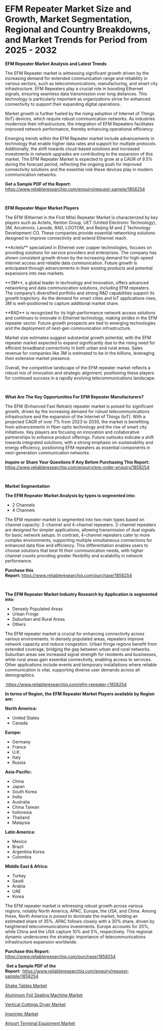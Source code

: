 <p><h1>EFM Repeater Market Size and Growth, Market Segmentation, Regional and Country Breakdowns, and Market Trends for Period from 2025 -  2032</h1></p><p><strong>EFM Repeater Market Analysis and Latest Trends</strong></p>
<p><p>The EFM Repeater market is witnessing significant growth driven by the increasing demand for extended communication range and reliability in various sectors, such as telecommunications, manufacturing, and smart city infrastructure. EFM Repeaters play a crucial role in boosting Ethernet signals, ensuring seamless data transmission over long distances. This technology is particularly important as organizations strive for enhanced connectivity to support their expanding digital operations.</p><p>Market growth is further fueled by the rising adoption of Internet of Things (IoT) devices, which require robust communication networks. As industries modernize their infrastructure, the integration of EFM Repeaters facilitates improved network performance, thereby enhancing operational efficiency. </p><p>Emerging trends within the EFM Repeater market include advancements in technology that enable higher data rates and support for multiple protocols. Additionally, the shift towards cloud-based solutions and increased investments in network upgrades are contributing to the expansion of this market. The EFM Repeater Market is expected to grow at a CAGR of 9.5% during the forecast period, reflecting the ongoing push for improved connectivity solutions and the essential role these devices play in modern communication networks.</p></p>
<p><strong>Get a Sample PDF of the Report:&nbsp;</strong> <a href="https://www.reliableresearchiq.com/enquiry/request-sample/1858254?utm_campaign=1877&utm_medium=2&utm_source=Github&utm_content=ia&utm_term=28022025&utm_id=efm-repeater">https://www.reliableresearchiq.com/enquiry/request-sample/1858254</a></p>
<p>&nbsp;</p>
<p><strong>EFM Repeater Major Market Players</strong></p>
<p><p>The EFM (Ethernet in the First Mile) Repeater Market is characterized by key players such as Actelis, Kenton Group, UET (United Electronic Technology), 3M, Arcutronix, Lanode, RAD, LOOTOM, and Beijing M and Z Technology Development CO. These companies provide essential networking solutions designed to improve connectivity and extend Ethernet reach.</p><p>**Actelis** specialized in Ethernet over copper technologies, focuses on providing solutions for service providers and enterprises. The company has shown consistent growth driven by the increasing demand for high-speed internet access and reliable data communication. Future growth is anticipated through advancements in their existing products and potential expansions into new markets.</p><p>**3M**, a global leader in technology and innovation, offers advanced networking and data communication solutions, including EFM repeaters. The company’s diversified portfolio and strong R&D capabilities support its growth trajectory. As the demand for smart cities and IoT applications rises, 3M is well-positioned to capture additional market share.</p><p>**RAD** is recognized for its high-performance network access solutions and continues to innovate in Ethernet technology, making strides in the EFM repeater sector. Future growth prospects are tied to emerging technologies and the deployment of next-gen communication infrastructure.</p><p>Market size estimates suggest substantial growth potential, with the EFM repeater market expected to expand significantly due to the rising need for efficient broadband connectivity in both urban and rural areas. Sales revenue for companies like 3M is estimated to be in the billions, leveraging their extensive market presence.</p><p>Overall, the competitive landscape of the EFM repeater market reflects a robust mix of innovation and strategic alignment, positioning these players for continued success in a rapidly evolving telecommunications landscape.</p></p>
<p>&nbsp;</p>
<p><strong>What Are The Key Opportunities For EFM Repeater Manufacturers?</strong></p>
<p><p>The EFM (Enhanced Fast Retrain) repeater market is poised for significant growth, driven by the increasing demand for robust telecommunications infrastructure and the expansion of the Internet of Things (IoT). With a projected CAGR of over 7% from 2023 to 2030, the market is benefiting from advancements in fiber-optic technology and the rise of smart city initiatives. Key players are focusing on innovation and collaborative partnerships to enhance product offerings. Future outlooks indicate a shift towards integrated solutions, with a strong emphasis on sustainability and energy efficiency, positioning EFM repeaters as essential components in next-generation communication networks.</p></p>
<p><strong>Inquire or Share Your Questions If Any Before Purchasing This Report:</strong> <a href="https://www.reliableresearchiq.com/enquiry/pre-order-enquiry/1858254?utm_campaign=1877&utm_medium=2&utm_source=Github&utm_content=ia&utm_term=28022025&utm_id=efm-repeater">https://www.reliableresearchiq.com/enquiry/pre-order-enquiry/1858254</a></p>
<p>&nbsp;</p>
<p><strong>Market Segmentation</strong></p>
<p><strong>The EFM Repeater Market Analysis by types is segmented into:</strong></p>
<p><ul><li>2 Channels</li><li>4 Channels</li></ul></p>
<p><p>The EFM repeater market is segmented into two main types based on channel capacity: 2-channel and 4-channel repeaters. 2-channel repeaters are designed for simpler applications, allowing transmission of dual signals for basic network setups. In contrast, 4-channel repeaters cater to more complex environments, supporting multiple simultaneous connections for enhanced data flow and efficiency. This differentiation enables users to choose solutions that best fit their communication needs, with higher channel counts providing greater flexibility and scalability in network performance.</p></p>
<p><strong>Purchase this Report:&nbsp;</strong><a href="https://www.reliableresearchiq.com/purchase/1858254?utm_campaign=1877&utm_medium=2&utm_source=Github&utm_content=ia&utm_term=28022025&utm_id=efm-repeater">https://www.reliableresearchiq.com/purchase/1858254</a></p>
<p>&nbsp;</p>
<p><strong>The EFM Repeater Market Industry Research by Application is segmented into:</strong></p>
<p><ul><li>Densely Populated Areas</li><li>Urban Fringe</li><li>Suburban and Rural Areas</li><li>Others</li></ul></p>
<p><p>The EFM repeater market is crucial for enhancing connectivity across various environments. In densely populated areas, repeaters improve network capacity and reduce congestion. Urban fringe regions benefit from extended coverage, bridging the gap between urban and rural networks. Suburban areas see increased signal strength for residents and businesses, while rural areas gain essential connectivity, enabling access to services. Other applications include events and temporary installations where reliable communication is vital, supporting diverse user demands across all demographics.</p></p>
<p><a href="https://www.reliableresearchiq.com/efm-repeater-r1858254?utm_campaign=1877&utm_medium=2&utm_source=Github&utm_content=ia&utm_term=28022025&utm_id=efm-repeater">&nbsp;https://www.reliableresearchiq.com/efm-repeater-r1858254</a></p>
<p><strong>In terms of Region, the EFM Repeater Market Players available by Region are:</strong></p>
<p>
    <p> <strong> North America: </strong>
        <ul>
            <li>United States</li>
            <li>Canada</li>
        </ul>
        </p> 
    <p> <strong> Europe: </strong>
        <ul>
            <li>Germany</li>
            <li>France</li>
            <li>U.K.</li>
            <li>Italy</li>
            <li>Russia</li>
        </ul>
        </p> 
    <p> <strong> Asia-Pacific: </strong>
        <ul>
            <li>China</li>
            <li>Japan</li>
            <li>South Korea</li>
            <li>India</li>
            <li>Australia</li>
            <li>China Taiwan</li>
            <li>Indonesia</li>
            <li>Thailand</li>
            <li>Malaysia</li>
        </ul>
        </p> 
    <p> <strong> Latin America: </strong>
        <ul>
            <li>Mexico</li>
            <li>Brazil</li>
            <li>Argentina Korea</li>
            <li>Colombia</li>
        </ul>
        </p> 
    <p> <strong> Middle East & Africa: </strong>
        <ul>
            <li>Turkey</li>
            <li>Saudi</li>
            <li>Arabia</li>
            <li>UAE</li>
            <li>Korea</li>
        </ul>
    </p>
    </p>
<p><p>The EFM repeater market is witnessing robust growth across various regions, notably North America, APAC, Europe, the USA, and China. Among these, North America is poised to dominate the market, holding an estimated share of 35%. APAC follows closely with a 30% share, driven by heightened telecommunications investments. Europe accounts for 20%, while China and the USA capture 10% and 5%, respectively. This regional dynamic underscores the strategic importance of telecommunications infrastructure expansion worldwide.</p></p>
<p><strong>Purchase this Report: </strong><a href="https://www.reliableresearchiq.com/purchase/1858254?utm_campaign=1877&utm_medium=2&utm_source=Github&utm_content=ia&utm_term=28022025&utm_id=efm-repeater">https://www.reliableresearchiq.com/purchase/1858254</a></p>
<p>&nbsp;<strong>Get a Sample PDF of the Report:&nbsp;&nbsp;</strong><a href="https://www.reliableresearchiq.com/enquiry/request-sample/1858254?utm_campaign=1877&utm_medium=2&utm_source=Github&utm_content=ia&utm_term=28022025&utm_id=efm-repeater">https://www.reliableresearchiq.com/enquiry/request-sample/1858254</a></p>
<p><strong></strong></p>
<p><p><a href="https://github.com/ilonaenterline65/Market-Research-Report-List-1/blob/main/shake-tables-market.md?utm_campaign=1877&utm_medium=2&utm_source=Github&utm_content=ia&utm_term=28022025&utm_id=efm-repeater">Shake Tables Market</a></p><p><a href="https://github.com/AshrafKhan865/Market-Research-Report-List-1/blob/main/aluminum-foil-sealing-machine-market.md?utm_campaign=1877&utm_medium=2&utm_source=Github&utm_content=ia&utm_term=28022025&utm_id=efm-repeater">Aluminum Foil Sealing Machine Market</a></p><p><a href="https://github.com/chungwimbu4/Market-Research-Report-List-1/blob/main/vertical-cuttings-dryer-market.md?utm_campaign=1877&utm_medium=2&utm_source=Github&utm_content=ia&utm_term=28022025&utm_id=efm-repeater">Vertical Cuttings Dryer Market</a></p><p><a href="https://github.com/bmorecock/Market-Research-Report-List-6/blob/main/imprinter-market.md?utm_campaign=1877&utm_medium=2&utm_source=Github&utm_content=ia&utm_term=28022025&utm_id=efm-repeater">Imprinter Market</a></p><p><a href="https://github.com/gullattedenna/Market-Research-Report-List-1/blob/main/airport-terminal-equipment-market.md?utm_campaign=1877&utm_medium=2&utm_source=Github&utm_content=ia&utm_term=28022025&utm_id=efm-repeater">Airport Terminal Equipment Market</a></p></p>